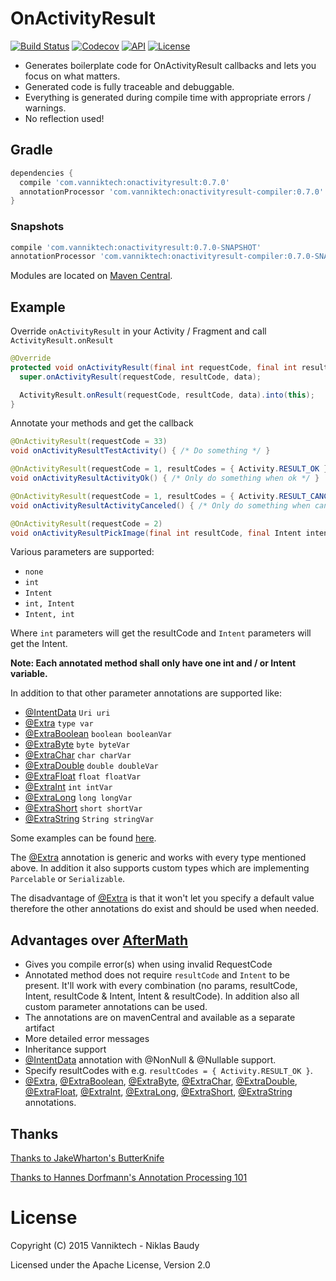 # OnActivityResult

[![Build Status](https://travis-ci.org/vanniktech/OnActivityResult.svg?branch=master)](https://travis-ci.org/vanniktech/OnActivityResult?branch=master)
[![Codecov](https://codecov.io/github/vanniktech/OnActivityResult/coverage.svg?branch=master)](https://codecov.io/github/vanniktech/OnActivityResult?branch=master)
[![API](https://img.shields.io/badge/API-15%2B-brightgreen.svg?style=flat)](https://android-arsenal.com/api?level=15)
[![License](http://img.shields.io/:license-apache-blue.svg)](http://www.apache.org/licenses/LICENSE-2.0.html)

* Generates boilerplate code for OnActivityResult callbacks and lets you focus on what matters.
* Generated code is fully traceable and debuggable.
* Everything is generated during compile time with appropriate errors / warnings.
* No reflection used!

## Gradle

```groovy
dependencies {
  compile 'com.vanniktech:onactivityresult:0.7.0'
  annotationProcessor 'com.vanniktech:onactivityresult-compiler:0.7.0'
}
```

### Snapshots

```groovy
compile 'com.vanniktech:onactivityresult:0.7.0-SNAPSHOT'
annotationProcessor 'com.vanniktech:onactivityresult-compiler:0.7.0-SNAPSHOT'
```

Modules are located on [Maven Central](https://oss.sonatype.org/#nexus-search;quick~onactivityresult).

## Example

Override `onActivityResult` in your Activity / Fragment and call `ActivityResult.onResult`

```java
@Override
protected void onActivityResult(final int requestCode, final int resultCode, final Intent data) {
  super.onActivityResult(requestCode, resultCode, data);

  ActivityResult.onResult(requestCode, resultCode, data).into(this);
}
```

Annotate your methods and get the callback

```java
@OnActivityResult(requestCode = 33)
void onActivityResultTestActivity() { /* Do something */ }

@OnActivityResult(requestCode = 1, resultCodes = { Activity.RESULT_OK })
void onActivityResultActivityOk() { /* Only do something when ok */ }

@OnActivityResult(requestCode = 1, resultCodes = { Activity.RESULT_CANCELED })
void onActivityResultActivityCanceled() { /* Only do something when canceled */ }

@OnActivityResult(requestCode = 2)
void onActivityResultPickImage(final int resultCode, final Intent intent) { /* Do something */ }
```

Various parameters are supported:

* `none`
* `int`
* `Intent`
* `int, Intent`
* `Intent, int`

Where `int` parameters will get the resultCode and `Intent` parameters will get the Intent.

**Note: Each annotated method shall only have one int and / or Intent variable.**

In addition to that other parameter annotations are supported like:

* [@IntentData](onactivityresult-annotations/src/main/java/onactivityresult/IntentData.java) `Uri uri`
* [@Extra](onactivityresult-annotations/src/main/java/onactivityresult/Extra.java) `type var`
* [@ExtraBoolean](onactivityresult-annotations/src/main/java/onactivityresult/ExtraBoolean.java) `boolean booleanVar`
* [@ExtraByte](onactivityresult-annotations/src/main/java/onactivityresult/ExtraByte.java) `byte byteVar`
* [@ExtraChar](onactivityresult-annotations/src/main/java/onactivityresult/ExtraChar.java) `char charVar`
* [@ExtraDouble](onactivityresult-annotations/src/main/java/onactivityresult/ExtraDouble.java) `double doubleVar`
* [@ExtraFloat](onactivityresult-annotations/src/main/java/onactivityresult/ExtraFloat.java) `float floatVar`
* [@ExtraInt](onactivityresult-annotations/src/main/java/onactivityresult/ExtraInt.java) `int intVar`
* [@ExtraLong](onactivityresult-annotations/src/main/java/onactivityresult/ExtraLong.java) `long longVar`
* [@ExtraShort](onactivityresult-annotations/src/main/java/onactivityresult/ExtraShort.java) `short shortVar`
* [@ExtraString](onactivityresult-annotations/src/main/java/onactivityresult/ExtraString.java) `String stringVar`

Some examples can be found [here](./onactivityresult-sample/src/main/java/com/vanniktech/onactivityresult/sample/MainActivity.java).

The [@Extra](onactivityresult-annotations/src/main/java/onactivityresult/Extra.java) annotation is generic and works with every type mentioned above. In addition it also supports custom types which are implementing `Parcelable` or `Serializable`.

The disadvantage of [@Extra](onactivityresult-annotations/src/main/java/onactivityresult/Extra.java) is that it won't let you specify a default value therefore the other annotations do exist and should be used when needed.

## Advantages over [AfterMath](https://github.com/MichaelEvans/Aftermath)

* Gives you compile error(s) when using invalid RequestCode
* Annotated method does not require `resultCode` and `Intent` to be present. It'll work with every combination (no params, resultCode, Intent, resultCode & Intent, Intent & resultCode). In addition also all custom parameter annotations can be used.
* The annotations are on mavenCentral and available as a separate artifact
* More detailed error messages
* Inheritance support
* [@IntentData](onactivityresult-annotations/src/main/java/onactivityresult/IntentData.java) annotation with @NonNull & @Nullable support.
* Specify resultCodes with e.g. `resultCodes = { Activity.RESULT_OK }`.
* [@Extra](onactivityresult-annotations/src/main/java/onactivityresult/Extra.java), [@ExtraBoolean](onactivityresult-annotations/src/main/java/onactivityresult/ExtraBoolean.java), [@ExtraByte](onactivityresult-annotations/src/main/java/onactivityresult/ExtraByte.java), [@ExtraChar](onactivityresult-annotations/src/main/java/onactivityresult/ExtraChar.java), [@ExtraDouble](onactivityresult-annotations/src/main/java/onactivityresult/ExtraDouble.java), [@ExtraFloat](onactivityresult-annotations/src/main/java/onactivityresult/ExtraFloat.java), [@ExtraInt](onactivityresult-annotations/src/main/java/onactivityresult/ExtraInt.java), [@ExtraLong](onactivityresult-annotations/src/main/java/onactivityresult/ExtraLong.java), [@ExtraShort](onactivityresult-annotations/src/main/java/onactivityresult/ExtraShort.java), [@ExtraString](onactivityresult-annotations/src/main/java/onactivityresult/ExtraString.java) annotations.

## Thanks

[Thanks to JakeWharton's ButterKnife](https://github.com/JakeWharton/butterknife)

[Thanks to Hannes Dorfmann's Annotation Processing 101](http://hannesdorfmann.com/annotation-processing/annotationprocessing101)

# License

Copyright (C) 2015 Vanniktech - Niklas Baudy

Licensed under the Apache License, Version 2.0